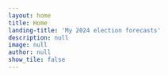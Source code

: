 ```yaml
---
layout: home
title: Home
landing-title: 'My 2024 election forecasts'
description: null
image: null
author: null
show_tile: false
---
```

